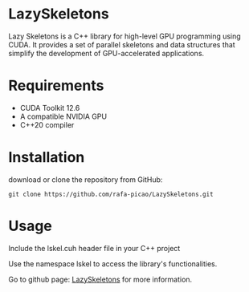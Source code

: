 # LazySkeletons

Lazy Skeletons is a C++ library for high-level GPU programming using CUDA. It provides a set of parallel skeletons and data structures that simplify the development of GPU-accelerated applications.

# Requirements

- CUDA Toolkit 12.6
- A compatible NVIDIA GPU
- C++20 compiler

# Installation
download or clone the repository from GitHub:

```bashgit clone
git clone https://github.com/rafa-picao/LazySkeletons.git
```

# Usage
Include the lskel.cuh header file in your C++ project

Use the namespace lskel to access the library's functionalities.

Go to github page: [LazySkeletons](https://github.com/rafa-picao/LazySkeletons) for more information.


